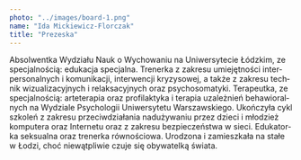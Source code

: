 ```yaml
---
photo: "../images/board-1.png"
name: "Ida Mickiewicz-Florczak"
title: "Prezeska"
---
```


Ab­sol­went­ka Wy­dzia­łu Nauk o Wy­cho­wa­niu na Uni­wer­sy­te­cie Łódz­kim, ze spe­cjal­no­ścią: edu­ka­cja spe­cjal­na. Tre­ner­ka z za­kre­su umie­jęt­no­ści in­ter­per­so­nal­nych i ko­mu­ni­ka­cji, in­ter­wen­cji kry­zy­so­wej, a także z za­kre­su tech­nik wi­zu­ali­za­cyj­nych i re­lak­sa­cyj­nych oraz psy­cho­so­ma­ty­ki. Te­ra­peut­ka, ze spe­cjal­no­ścią: ar­te­te­ra­pia oraz pro­fi­lak­ty­ka i te­ra­pia uza­leż­nień be­ha­wio­ral­nych na Wy­dzia­le Psy­cho­lo­gii Uni­wer­sy­te­tu War­szaw­skie­go. Ukoń­czy­ła cykl szko­leń z za­kre­su prze­ciw­dzia­ła­nia nad­uży­wa­niu przez dzie­ci i mło­dzież kom­pu­te­ra oraz In­ter­ne­tu oraz z za­kre­su bez­pie­czeń­stwa w sieci. Edu­ka­tor­ka sek­su­al­na oraz tre­ner­ka rów­no­ścio­wa. Uro­dzo­na i za­miesz­ka­ła na stałe w Łodzi, choć nie­wąt­pli­wie czuje się oby­wa­tel­ką świa­ta.
